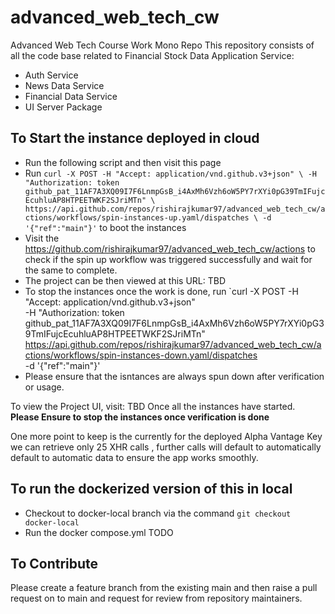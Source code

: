 # advanced_web_tech_cw

Advanced Web Tech Course Work Mono Repo
This repository consists of all the code base related to Financial Stock Data Application
Service:

- Auth Service
- News Data Service
- Financial Data Service
- UI Server Package

## To Start the instance deployed in cloud

- Run the following script and then visit this page
- Run  `curl -X POST -H "Accept: application/vnd.github.v3+json" \
   -H "Authorization: token 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" \
  https://api.github.com/repos/rishirajkumar97/advanced_web_tech_cw/actions/workflows/spin-instances-up.yaml/dispatches \
  -d '{"ref":"main"}'`  to boot the instances
- Visit the https://github.com/rishirajkumar97/advanced_web_tech_cw/actions to check if the spin up workflow was triggered successfully and wait for the same to complete.
- The project can be then viewed at this URL: TBD
- To stop the instances once the work is done, run `curl -X POST -H "Accept: application/vnd.github.v3+json" \
   -H "Authorization: token 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" \
  https://api.github.com/repos/rishirajkumar97/advanced_web_tech_cw/actions/workflows/spin-instances-down.yaml/dispatches \
  -d '{"ref":"main"}'
- Please ensure that the isntances are always spun down after verification or usage.

To view the Project UI, visit: TBD Once all the instances have started.
**Please Ensure to stop the instances once verification is done**

One more point to keep is the currently for the deployed Alpha Vantage Key we can retrieve only 25 XHR calls , further calls will default to automatically default to automatic data to ensure the app works smoothly.

## To run the dockerized version of this in local

- Checkout to docker-local branch via the command `git checkout docker-local`
- Run the docker compose.yml
  TODO

## To Contribute

Please create a feature branch from the existing main and then raise a pull request on to main and request for review from repository maintainers.
